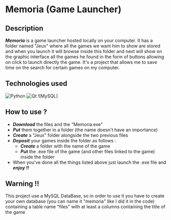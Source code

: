 # Memoria (Game Launcher)
## Description
***Memoria*** is a game launcher hosted locally on your computer. It has a folder named "Jeux" where all the games we want him to show are stored and when you launch it will browse inside this folder and next will show on the graphic interface all the games he found in the form of buttons allowing on click to launch directly the game. It's a project that allows me to save time on the search for certain games on my computer.
<br>
## Technologies used
![Python](https://img.shields.io/badge/python-3670A0?style=for-the-badge&logo=python&logoColor=ffdd54) ![Qt](https://img.shields.io/badge/Qt-%23217346.svg?style=for-the-badge&logo=Qt&logoColor=white) ![MySQL]
<br>
## How to use ?
* ***Download*** the files and the "Memoria.exe"
* ***Put*** them together in a folder (the name doesn't have an importance)
* ***Create*** a "Jeux" folder alongside the two previous files
* ***Deposit*** your games inside the folder as follows :
  * ***Create*** a folder with the name of the game 
  * ***Put*** the .exe file of the game (and other files linked to the game) inside the folder
* When you've done all the things listed above just launch the .exe file and ***enjoy !!***

## Warning !!
This project use a MySQL DataBase, so in order to use it you have to create your own database (you can name it "memoria" like I did it in the code) containing a table name "files" with at least a columns containing the title of the game 


